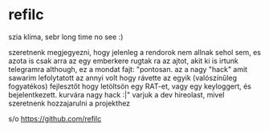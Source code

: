 # refilc
szia klima, sebr long time no see :)

szeretnenk megjegyezni, hogy jelenleg a rendorok nem allnak sehol sem, es azota is csak arra az egy emberkere rugtak ra az ajtot, akit ki is irtunk telegramra
although, ez a mondat fajt: "pontosan. az a nagy "hack" amit sawarim lefolytatott az annyi volt hogy rávette az egyik (valószínűleg fogyatékos) fejlesztőt hogy letöltsön egy RAT-et, vagy egy keyloggert, és bejelentkezett. kurvára nagy hack :|"
varjuk a dev hireolast, mivel szeretnenk hozzajarulni a projekthez

s/o https://github.com/refilc
